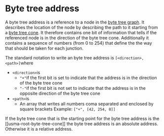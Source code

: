 # Byte tree address

A byte tree address is a reference to a node in the [byte tree graph](byte-tree-graph.md). It describes the location of the node by describing the path to it starting from a [byte tree cone](byte-tree-cone.md). It therefore contains one bit of information that tells if the referenced node is in the direction of the byte tree cone. Additionally it contains a sequence of numbers (from 0 to 254) that define the the way that should be taken for each junction.

The standard notation to write an byte tree address is `[<direction>, <path>]`where 
* `<direction>`is
	* `"+"`if the first bit is set to indicate that the address is in the direction of the byte tree cone
	* `"-"`if the first bit is not set to indicate that the address is in the opposite direction of the byte tree cone
* `<path>`is 
	* An array that writes all numbers coma separated and enclosed by square brackets
Example:
`["+", [42, 254, 0]]`

If the byte tree cone that is the starting point for the byte tree address is the [[usma-root-byte-tree-cone]] the byte tree address is an absolute address. Otherwise it is a relative address.